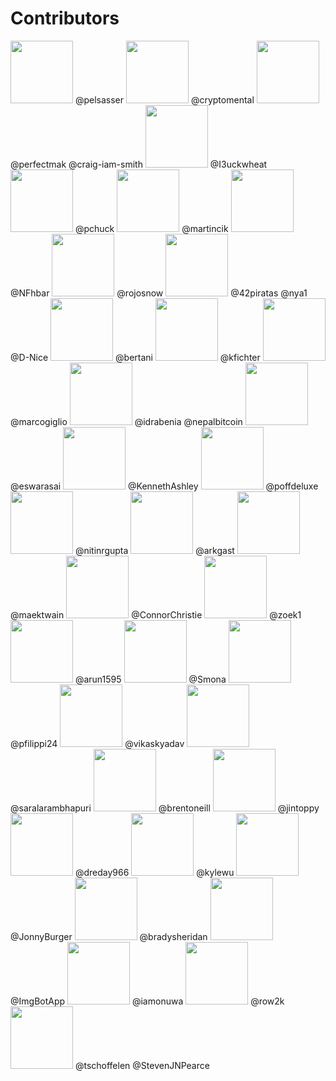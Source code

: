# Contributors 
<img src="https://avatars1.githubusercontent.com/u/15096737?v=4" width="100px;"/>
@pelsasser   
<img src="https://avatars0.githubusercontent.com/u/20819151?v=4" width="100px;"/>
@cryptomental   
<img src="https://avatars3.githubusercontent.com/u/3120013?v=4" width="100px;"/>
@perfectmak   
@craig-iam-smith   
<img src="https://avatars0.githubusercontent.com/u/4411701?v=4" width="100px;"/>
@I3uckwheat   
<img src="https://avatars0.githubusercontent.com/u/1089926?v=4" width="100px;"/>
@pchuck   
<img src="https://avatars1.githubusercontent.com/u/2183?v=4" width="100px;"/>
@martincik   
<img src="https://avatars3.githubusercontent.com/u/23327624?v=4" width="100px;"/>
@NFhbar   
<img src="https://avatars2.githubusercontent.com/u/778262?v=4" width="100px;"/>
@rojosnow   
<img src="https://avatars1.githubusercontent.com/u/18232600?v=4" width="100px;"/>
@42piratas   
@nya1   
@D-Nice   
<img src="https://avatars1.githubusercontent.com/u/239297?v=4" width="100px;"/>
@bertani   
<img src="https://avatars1.githubusercontent.com/u/14298799?v=4" width="100px;"/>
@kfichter   
<img src="https://avatars0.githubusercontent.com/u/726667?v=4" width="100px;"/>
@marcogiglio   
<img src="https://avatars2.githubusercontent.com/u/1108467?v=4" width="100px;"/>
@idrabenia   
@nepalbitcoin   
<img src="https://avatars2.githubusercontent.com/u/5172086?v=4" width="100px;"/>
@eswarasai   
<img src="https://avatars3.githubusercontent.com/u/1138619?v=4" width="100px;"/>
@KennethAshley   
<img src="https://avatars0.githubusercontent.com/u/766596?v=4" width="100px;"/>
@poffdeluxe   
<img src="https://avatars0.githubusercontent.com/u/4952395?v=4" width="100px;"/>
@nitinrgupta   
<img src="https://avatars0.githubusercontent.com/u/5279327?v=4" width="100px;"/>
@arkgast   
<img src="https://avatars3.githubusercontent.com/u/8274610?v=4" width="100px;"/>
@maektwain   
<img src="https://avatars3.githubusercontent.com/u/1206980?v=4" width="100px;"/>
@ConnorChristie   
<img src="https://avatars1.githubusercontent.com/u/660973?v=4" width="100px;"/>
@zoek1   
<img src="https://avatars2.githubusercontent.com/u/7039523?v=4" width="100px;"/>
@arun1595   
<img src="https://avatars1.githubusercontent.com/u/7091399?v=4" width="100px;"/>
@Smona   
<img src="https://avatars3.githubusercontent.com/u/4476695?v=4" width="100px;"/>
@pfilippi24   
<img src="https://avatars1.githubusercontent.com/u/12607959?v=4" width="100px;"/>
@vikaskyadav   
<img src="https://avatars3.githubusercontent.com/u/4161839?v=4" width="100px;"/>
@saralarambhapuri   
<img src="https://avatars3.githubusercontent.com/u/8314590?v=4" width="100px;"/>
@brentoneill   
<img src="https://avatars3.githubusercontent.com/u/3390198?v=4" width="100px;"/>
@jintoppy   
<img src="https://avatars0.githubusercontent.com/u/9654172?v=4" width="100px;"/>
@dreday966   
<img src="https://avatars0.githubusercontent.com/u/180198?v=4" width="100px;"/>
@kylewu   
<img src="https://avatars2.githubusercontent.com/u/1629785?v=4" width="100px;"/>
@JonnyBurger   
<img src="https://avatars1.githubusercontent.com/u/12404896?v=4" width="100px;"/>
@bradysheridan   
<img src="https://avatars1.githubusercontent.com/u/31427850?v=4" width="100px;"/>
@ImgBotApp   
<img src="https://avatars1.githubusercontent.com/u/6551094?v=4" width="100px;"/>
@iamonuwa   
<img src="https://avatars0.githubusercontent.com/u/16962433?v=4" width="100px;"/>
@row2k   
<img src="https://avatars3.githubusercontent.com/u/666220?v=4" width="100px;"/>
@tschoffelen   
@StevenJNPearce   
